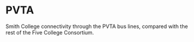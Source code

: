 # PVTA
Smith College connectivity through the PVTA bus lines, compared with the rest of the Five College Consortium.

